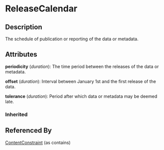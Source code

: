 
# ReleaseCalendar





## Description

The schedule of publication or reporting of the data or metadata.


## Attributes

**periodicity** (*duration*): The time period between the releases of the data or metadata.

**offset** (*duration*): Interval between January 1st and the first release of the data.

**tolerance** (*duration*): Period after which data or metadata may be deemed late.

### Inherited





## Referenced By

[ContentConstraint](ContentConstraint.md) (as contains)


